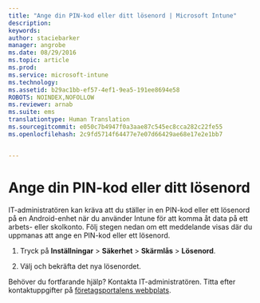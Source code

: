 ```yaml
---
title: "Ange din PIN-kod eller ditt lösenord | Microsoft Intune"
description: 
keywords: 
author: staciebarker
manager: angrobe
ms.date: 08/29/2016
ms.topic: article
ms.prod: 
ms.service: microsoft-intune
ms.technology: 
ms.assetid: b29ac1bb-ef57-4ef1-9ea5-191ee8694e58
ROBOTS: NOINDEX,NOFOLLOW
ms.reviewer: arnab
ms.suite: ems
translationtype: Human Translation
ms.sourcegitcommit: e050c7b4947f0a3aae87c545ec8cca282c22fe55
ms.openlocfilehash: 2c9fd5714f64477e7e07d66429ae68e17e2e1bb7


---
```


# Ange din PIN-kod eller ditt lösenord

IT-administratören kan kräva att du ställer in en PIN-kod eller ett lösenord på en Android-enhet när du använder Intune för att komma åt data på ett arbets- eller skolkonto. Följ stegen nedan om ett meddelande visas där du uppmanas att ange en PIN-kod eller ett lösenord.

1.  Tryck på **Inställningar** &gt; **Säkerhet** &gt; **Skärmlås** &gt; **Lösenord**.

2.  Välj och bekräfta det nya lösenordet.


Behöver du fortfarande hjälp? Kontakta IT-administratören. Titta efter kontaktuppgifter på [företagsportalens webbplats](http://portal.manage.microsoft.com).



<!--HONumber=Oct16_HO2-->


